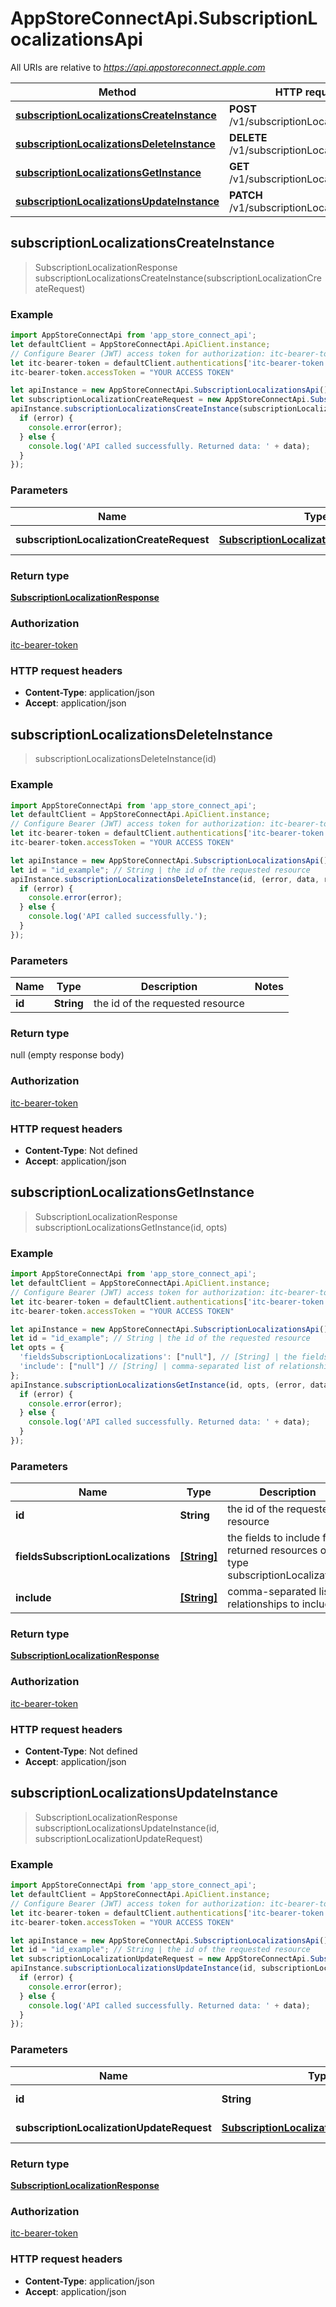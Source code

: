 # AppStoreConnectApi.SubscriptionLocalizationsApi

All URIs are relative to *https://api.appstoreconnect.apple.com*

Method | HTTP request | Description
------------- | ------------- | -------------
[**subscriptionLocalizationsCreateInstance**](SubscriptionLocalizationsApi.md#subscriptionLocalizationsCreateInstance) | **POST** /v1/subscriptionLocalizations | 
[**subscriptionLocalizationsDeleteInstance**](SubscriptionLocalizationsApi.md#subscriptionLocalizationsDeleteInstance) | **DELETE** /v1/subscriptionLocalizations/{id} | 
[**subscriptionLocalizationsGetInstance**](SubscriptionLocalizationsApi.md#subscriptionLocalizationsGetInstance) | **GET** /v1/subscriptionLocalizations/{id} | 
[**subscriptionLocalizationsUpdateInstance**](SubscriptionLocalizationsApi.md#subscriptionLocalizationsUpdateInstance) | **PATCH** /v1/subscriptionLocalizations/{id} | 



## subscriptionLocalizationsCreateInstance

> SubscriptionLocalizationResponse subscriptionLocalizationsCreateInstance(subscriptionLocalizationCreateRequest)



### Example

```javascript
import AppStoreConnectApi from 'app_store_connect_api';
let defaultClient = AppStoreConnectApi.ApiClient.instance;
// Configure Bearer (JWT) access token for authorization: itc-bearer-token
let itc-bearer-token = defaultClient.authentications['itc-bearer-token'];
itc-bearer-token.accessToken = "YOUR ACCESS TOKEN"

let apiInstance = new AppStoreConnectApi.SubscriptionLocalizationsApi();
let subscriptionLocalizationCreateRequest = new AppStoreConnectApi.SubscriptionLocalizationCreateRequest(); // SubscriptionLocalizationCreateRequest | SubscriptionLocalization representation
apiInstance.subscriptionLocalizationsCreateInstance(subscriptionLocalizationCreateRequest, (error, data, response) => {
  if (error) {
    console.error(error);
  } else {
    console.log('API called successfully. Returned data: ' + data);
  }
});
```

### Parameters


Name | Type | Description  | Notes
------------- | ------------- | ------------- | -------------
 **subscriptionLocalizationCreateRequest** | [**SubscriptionLocalizationCreateRequest**](SubscriptionLocalizationCreateRequest.md)| SubscriptionLocalization representation | 

### Return type

[**SubscriptionLocalizationResponse**](SubscriptionLocalizationResponse.md)

### Authorization

[itc-bearer-token](../README.md#itc-bearer-token)

### HTTP request headers

- **Content-Type**: application/json
- **Accept**: application/json


## subscriptionLocalizationsDeleteInstance

> subscriptionLocalizationsDeleteInstance(id)



### Example

```javascript
import AppStoreConnectApi from 'app_store_connect_api';
let defaultClient = AppStoreConnectApi.ApiClient.instance;
// Configure Bearer (JWT) access token for authorization: itc-bearer-token
let itc-bearer-token = defaultClient.authentications['itc-bearer-token'];
itc-bearer-token.accessToken = "YOUR ACCESS TOKEN"

let apiInstance = new AppStoreConnectApi.SubscriptionLocalizationsApi();
let id = "id_example"; // String | the id of the requested resource
apiInstance.subscriptionLocalizationsDeleteInstance(id, (error, data, response) => {
  if (error) {
    console.error(error);
  } else {
    console.log('API called successfully.');
  }
});
```

### Parameters


Name | Type | Description  | Notes
------------- | ------------- | ------------- | -------------
 **id** | **String**| the id of the requested resource | 

### Return type

null (empty response body)

### Authorization

[itc-bearer-token](../README.md#itc-bearer-token)

### HTTP request headers

- **Content-Type**: Not defined
- **Accept**: application/json


## subscriptionLocalizationsGetInstance

> SubscriptionLocalizationResponse subscriptionLocalizationsGetInstance(id, opts)



### Example

```javascript
import AppStoreConnectApi from 'app_store_connect_api';
let defaultClient = AppStoreConnectApi.ApiClient.instance;
// Configure Bearer (JWT) access token for authorization: itc-bearer-token
let itc-bearer-token = defaultClient.authentications['itc-bearer-token'];
itc-bearer-token.accessToken = "YOUR ACCESS TOKEN"

let apiInstance = new AppStoreConnectApi.SubscriptionLocalizationsApi();
let id = "id_example"; // String | the id of the requested resource
let opts = {
  'fieldsSubscriptionLocalizations': ["null"], // [String] | the fields to include for returned resources of type subscriptionLocalizations
  'include': ["null"] // [String] | comma-separated list of relationships to include
};
apiInstance.subscriptionLocalizationsGetInstance(id, opts, (error, data, response) => {
  if (error) {
    console.error(error);
  } else {
    console.log('API called successfully. Returned data: ' + data);
  }
});
```

### Parameters


Name | Type | Description  | Notes
------------- | ------------- | ------------- | -------------
 **id** | **String**| the id of the requested resource | 
 **fieldsSubscriptionLocalizations** | [**[String]**](String.md)| the fields to include for returned resources of type subscriptionLocalizations | [optional] 
 **include** | [**[String]**](String.md)| comma-separated list of relationships to include | [optional] 

### Return type

[**SubscriptionLocalizationResponse**](SubscriptionLocalizationResponse.md)

### Authorization

[itc-bearer-token](../README.md#itc-bearer-token)

### HTTP request headers

- **Content-Type**: Not defined
- **Accept**: application/json


## subscriptionLocalizationsUpdateInstance

> SubscriptionLocalizationResponse subscriptionLocalizationsUpdateInstance(id, subscriptionLocalizationUpdateRequest)



### Example

```javascript
import AppStoreConnectApi from 'app_store_connect_api';
let defaultClient = AppStoreConnectApi.ApiClient.instance;
// Configure Bearer (JWT) access token for authorization: itc-bearer-token
let itc-bearer-token = defaultClient.authentications['itc-bearer-token'];
itc-bearer-token.accessToken = "YOUR ACCESS TOKEN"

let apiInstance = new AppStoreConnectApi.SubscriptionLocalizationsApi();
let id = "id_example"; // String | the id of the requested resource
let subscriptionLocalizationUpdateRequest = new AppStoreConnectApi.SubscriptionLocalizationUpdateRequest(); // SubscriptionLocalizationUpdateRequest | SubscriptionLocalization representation
apiInstance.subscriptionLocalizationsUpdateInstance(id, subscriptionLocalizationUpdateRequest, (error, data, response) => {
  if (error) {
    console.error(error);
  } else {
    console.log('API called successfully. Returned data: ' + data);
  }
});
```

### Parameters


Name | Type | Description  | Notes
------------- | ------------- | ------------- | -------------
 **id** | **String**| the id of the requested resource | 
 **subscriptionLocalizationUpdateRequest** | [**SubscriptionLocalizationUpdateRequest**](SubscriptionLocalizationUpdateRequest.md)| SubscriptionLocalization representation | 

### Return type

[**SubscriptionLocalizationResponse**](SubscriptionLocalizationResponse.md)

### Authorization

[itc-bearer-token](../README.md#itc-bearer-token)

### HTTP request headers

- **Content-Type**: application/json
- **Accept**: application/json

